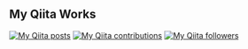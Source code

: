 
## My Qiita Works
[![My Qiita posts](https://qiita-badge.apiapi.app/s/hiroki-harada/posts.svg)](http://qiita.com/hiroki-harada) [![My Qiita contributions](https://qiita-badge.apiapi.app/s/hiroki-harada/contributions.svg)](http://qiita.com/hiroki-harada) [![My Qiita followers](https://qiita-badge.apiapi.app/s/hiroki-harada/followers.svg)](http://qiita.com/hiroki-harada)
<!--
**hiroki-harada/hiroki-harada** is a ✨ _special_ ✨ repository because its `README.md` (this file) appears on your GitHub profile.

Here are some ideas to get you started:

- 🔭 I’m currently working on ...
- 🌱 I’m currently learning ...
- 👯 I’m looking to collaborate on ...
- 🤔 I’m looking for help with ...
- 💬 Ask me about ...
- 📫 How to reach me: ...
- 😄 Pronouns: ...
- ⚡ Fun fact: ...
-->
